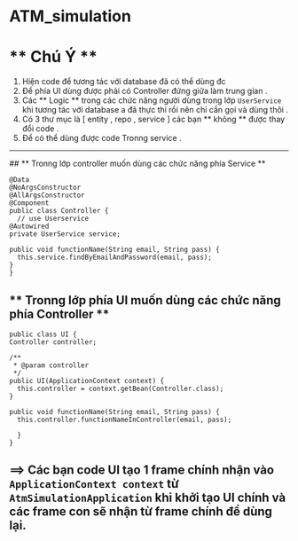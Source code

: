 # ATM_simulation

# ** Chú Ý **

1. Hiện code để tương tác với database đã có thể dùng đc
2. Để phía UI dùng được phải có Controller đứng giữa làm trung gian .
3. Các ** Logic ** trong các chức năng người dùng trong lớp `UserService` khi tương tác với database a đã thực thi rồi nên chỉ cần gọi và dùng thôi .
4. Có 3 thư mục là [ entity , repo , service ] các bạn ** không ** được thay đổi code .
5. Để có thể dùng được code Tronng service .

<hr/> 
##    ** Tronng lớp controller muốn dùng các chức năng phía Service **

```
@Data
@NoArgsConstructor
@AllArgsConstructor
@Component
public class Controller {
  // use Userservice
@Autowired
private UserService service;

public void functionName(String email, String pass) {
  this.service.findByEmailAndPassword(email, pass);
}
}
```

## ** Tronng lớp phía UI muốn dùng các chức năng phía Controller **

```
public class UI {
Controller controller;

/**
 * @param controller
 */
public UI(ApplicationContext context) {
  this.controller = context.getBean(Controller.class);
}

public void functionName(String email, String pass) {
  this.controller.functionNameInController(email, pass);

  }
}

```

## ==> Các bạn code UI tạo 1 frame chính nhận vào `ApplicationContext context` từ `AtmSimulationApplication` khi khởi tạo UI chính và các frame con sẽ nhận từ frame chính để dùng lại.
